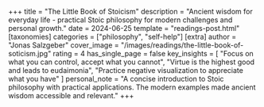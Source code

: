 +++
title = "The Little Book of Stoicism"
description = "Ancient wisdom for everyday life - practical Stoic philosophy for modern challenges and personal growth."
date = 2024-06-25
template = "readings-post.html"
[taxonomies]
categories = ["philosophy", "self-help"]
[extra]
author = "Jonas Salzgeber"
cover_image = "/images/readings/the-little-book-of-soticism.jpg"
rating = 4
has_single_page = false
key_insights = [
    "Focus on what you can control, accept what you cannot",
    "Virtue is the highest good and leads to eudaimonia",
    "Practice negative visualization to appreciate what you have"
]
personal_note = "A concise introduction to Stoic philosophy with practical applications. The modern examples made ancient wisdom accessible and relevant."
+++
